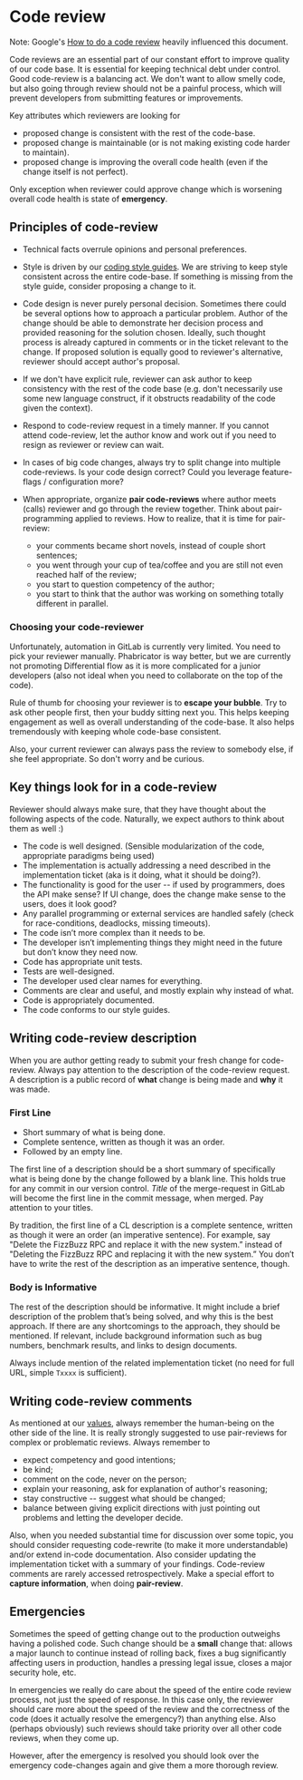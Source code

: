 # Code review

Note: Google's [How to do a code review](https://google.github.io/eng-practices/review/reviewer/) heavily influenced this document.

Code reviews are an essential part of our constant effort to improve quality of our code base. It is essential for keeping technical debt under control. Good code-review is a balancing act. We don't want to allow smelly code, but also going through review should not be a painful process, which will prevent developers from submitting features or improvements.

Key attributes which reviewers are looking for

- proposed change is consistent with the rest of the code-base.
- proposed change is maintainable (or is not making existing code harder to maintain).
- proposed change is improving the overall code health (even if the change itself is not perfect).

Only exception when reviewer could approve change which is worsening overall code health is state of **emergency**.

## Principles of code-review

- Technical facts overrule opinions and personal preferences.
- Style is driven by our [coding style guides](coding-style). We are striving to keep style consistent across the entire code-base. If something is missing from the style guide, consider proposing a change to it.
- Code design is never purely personal decision. Sometimes there could be several options how to approach a particular problem. Author of the change should be able to demonstrate her decision process and provided reasoning for the solution chosen. Ideally, such thought process is already captured in comments or in the ticket relevant to the change. If proposed solution is equally good to reviewer's alternative, reviewer should accept author's proposal.
- If we don't have explicit rule, reviewer can ask author to keep consistency with the rest of the code base (e.g. don't necessarily use some new language construct, if it obstructs readability of the code given the context).
- Respond to code-review request in a timely manner. If you cannot attend code-review, let the author know and work out if you need to resign as reviewer or review can wait.
- In cases of big code changes, always try to split change into multiple code-reviews. Is your code design correct? Could you leverage feature-flags / configuration more?
- When appropriate, organize **pair code-reviews** where author meets (calls) reviewer and go through the review together. Think about pair-programming applied to reviews. How to realize, that it is time for pair-review:

  - your comments became short novels, instead of couple short sentences;
  - you went through your cup of tea/coffee and you are still not even reached half of the review;
  - you start to question competency of the author;
  - you start to think that the author was working on something totally different in parallel.

### Choosing your code-reviewer

Unfortunately, automation in GitLab is currently very limited. You need to pick your reviewer manually. Phabricator is way better, but we are currently not promoting Differential flow as it is more complicated for a junior developers (also not ideal when you need to collaborate on the top of the code).

Rule of thumb for choosing your reviewer is to **escape your bubble**. Try to ask other people first, then your buddy sitting next you. This helps keeping engagement as well as overall understanding of the code-base. It also helps tremendously with keeping whole code-base consistent.

Also, your current reviewer can always pass the review to somebody else, if she feel appropriate. So don't worry and be curious.

## Key things look for in a code-review

Reviewer should always make sure, that they have thought about the following aspects of the code. Naturally, we expect authors to think about them as well :)

- The code is well designed. (Sensible modularization of the code, appropriate paradigms being used)
- The implementation is actually addressing a need described in the implementation ticket (aka is it doing, what it should be doing?).
- The functionality is good for the user -- if used by programmers, does the API make sense? If UI change, does the change make sense to the users, does it look good?
- Any parallel programming or external services are handled safely (check for race-conditions, deadlocks, missing timeouts).
- The code isn’t more complex than it needs to be.
- The developer isn’t implementing things they might need in the future but don’t know they need now.
- Code has appropriate unit tests.
- Tests are well-designed.
- The developer used clear names for everything.
- Comments are clear and useful, and mostly explain why instead of what.
- Code is appropriately documented.
- The code conforms to our style guides.

## Writing code-review description

When you are author getting ready to submit your fresh change for code-review. Always pay attention to the description of the code-review request. A description is a public record of **what** change is being made and **why** it was made.

### First Line

- Short summary of what is being done.
- Complete sentence, written as though it was an order.
- Followed by an empty line.

The first line of a description should be a short summary of specifically what is being done by the change followed by a blank line. This holds true for any commit in our version control. *Title* of the merge-request in GitLab will become the first line in the commit message, when merged. Pay attention to your titles.

By tradition, the first line of a CL description is a complete sentence, written as though it were an order (an imperative sentence). For example, say "Delete the FizzBuzz RPC and replace it with the new system.” instead of "Deleting the FizzBuzz RPC and replacing it with the new system.” You don’t have to write the rest of the description as an imperative sentence, though.

### Body is Informative

The rest of the description should be informative. It might include a brief description of the problem that’s being solved, and why this is the best approach. If there are any shortcomings to the approach, they should be mentioned. If relevant, include background information such as bug numbers, benchmark results, and links to design documents.

Always include mention of the related implementation ticket (no need for full URL, simple `Txxxx` is sufficient).

## Writing code-review comments

As mentioned at our [values](values), always remember the human-being on the other side of the line. It is really strongly suggested to use pair-reviews for complex or problematic reviews. Always remember to

- expect competency and good intentions;
- be kind;
- comment on the code, never on the person;
- explain your reasoning, ask for explanation of author's reasoning;
- stay constructive -- suggest what should be changed;
- balance between giving explicit directions with just pointing out problems and letting the developer decide.

Also, when you needed substantial time for discussion over some topic, you should consider requesting code-rewrite (to make it more understandable) and/or extend in-code documentation. Also consider updating the implementation ticket with a summary of your findings. Code-review comments are rarely accessed retrospectively. Make a special effort to **capture information**, when doing **pair-review**.

## Emergencies

Sometimes the speed of getting change out to the production outweighs having a polished code. Such change should be a **small** change that: allows a major launch to continue instead of rolling back, fixes a bug significantly affecting users in production, handles a pressing legal issue, closes a major security hole, etc.

In emergencies we really do care about the speed of the entire code review process, not just the speed of response. In this case only, the reviewer should care more about the speed of the review and the correctness of the code (does it actually resolve the emergency?) than anything else. Also (perhaps obviously) such reviews should take priority over all other code reviews, when they come up.

However, after the emergency is resolved you should look over the emergency code-changes again and give them a more thorough review.
